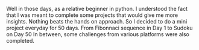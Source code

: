 Well in those days, as a relative beginner in python. 
I understood the fact that I was meant to complete some projects that would give me more insights.
Nothing beats the hands on approach.
So I decided to do a mini project everyday for 50 days.
From Fibonnaci sequence in Day 1 to Sudoku on Day 50
In between, some challenges from various platforms were also completed.
